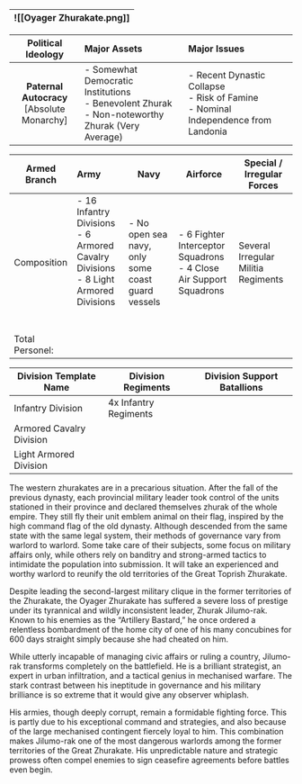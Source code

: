 
| ![[Oyager Zhurakate.png]] |
| ------------------------- |

|            **Political Ideology**             | **Major Assets**                                                                                    | Major Issues                                                                           |
| :-------------------------------------------: | :-------------------------------------------------------------------------------------------------- | :------------------------------------------------------------------------------------- |
| **Paternal Autocracy**<br>[Absolute Monarchy] | - Somewhat Democratic Institutions<br>- Benevolent Zhurak<br>- Non-noteworthy Zhurak (Very Average) | - Recent Dynastic Collapse<br>- Risk of Famine<br>- Nominal Independence from Landonia |

| Armed Branch    | Army                                                                                                | Navy                                              | Airforce                                                             | Special / Irregular Forces          |
| --------------- | :-------------------------------------------------------------------------------------------------- | ------------------------------------------------- | -------------------------------------------------------------------- | ----------------------------------- |
| Composition     | - 16 Infantry Divisions<br>- 6 Armored Cavalry Divisions<br>- 8 Light Armored Divisions<br><br><br> | - No open sea navy, only some coast guard vessels | - 6 Fighter Interceptor Squadrons<br>- 4 Close Air Support Squadrons | Several Irregular Militia Regiments |
| Total Personel: |                                                                                                     |                                                   |                                                                      |                                     |

| Division Template Name   | Division Regiments    | Division Support Batallions |
| ------------------------ | --------------------- | --------------------------- |
| Infantry Division        | 4x Infantry Regiments |                             |
| Armored Cavalry Division |                       |                             |
| Light Armored Division   |                       |                             |
The western zhurakates are in a precarious situation. After the fall of the previous dynasty, each provincial military leader took control of the units stationed in their province and declared themselves zhurak of the whole empire. They still fly their unit emblem animal on their flag, inspired by the high command flag of the old dynasty. Although descended from the same state with the same legal system, their methods of governance vary from warlord to warlord. Some take care of their subjects, some focus on military affairs only, while others rely on banditry and strong-armed tactics to intimidate the population into submission. It will take an experienced and worthy warlord to reunify the old territories of the Great Toprish Zhurakate.

Despite leading the second-largest military clique in the former territories of the Zhurakate, the Oyager Zhurakate has suffered a severe loss of prestige under its tyrannical and wildly inconsistent leader, Zhurak Jilumo-rak. Known to his enemies as the “Artillery Bastard,” he once ordered a relentless bombardment of the home city of one of his many concubines for 600 days straight simply because she had cheated on him.

While utterly incapable of managing civic affairs or ruling a country, Jilumo-rak transforms completely on the battlefield. He is a brilliant strategist, an expert in urban infiltration, and a tactical genius in mechanised warfare. The stark contrast between his ineptitude in governance and his military brilliance is so extreme that it would give any observer whiplash.

His armies, though deeply corrupt, remain a formidable fighting force. This is partly due to his exceptional command and strategies, and also because of the large mechanised contingent fiercely loyal to him. This combination makes Jilumo-rak one of the most dangerous warlords among the former territories of the Great Zhurakate. His unpredictable nature and strategic prowess often compel enemies to sign ceasefire agreements before battles even begin.